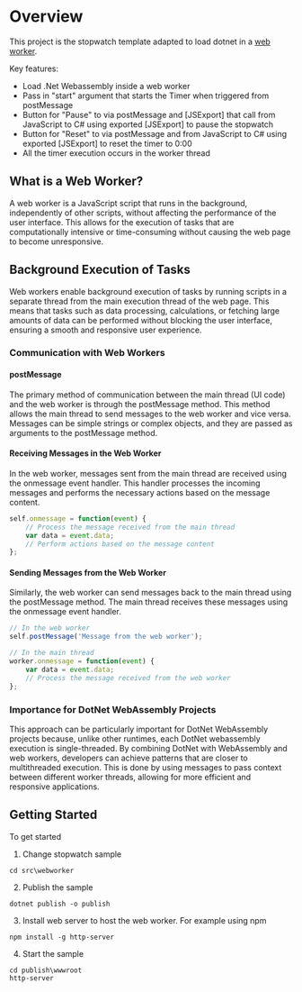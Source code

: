 # Overview

This project is the stopwatch template adapted to load dotnet in a [web worker](https://developer.mozilla.org/en-US/docs/Web/API/Web_Workers_API/Using_web_workers).

Key features:
- Load .Net Webassembly inside a web worker
- Pass in "start" argument that starts the Timer when triggered from postMessage
- Button for "Pause" to via postMessage and [JSExport] that call from JavaScript to C# using exported [JSExport] to pause the stopwatch
- Button for "Reset" to via postMessage and from JavaScript to C# using exported [JSExport] to reset the timer to 0:00
- All the timer execution occurs in the worker thread

## What is a Web Worker?
A web worker is a JavaScript script that runs in the background, independently of other scripts, without affecting the performance of the user interface. This allows for the execution of tasks that are computationally intensive or time-consuming without causing the web page to become unresponsive.

## Background Execution of Tasks
Web workers enable background execution of tasks by running scripts in a separate thread from the main execution thread of the web page. This means that tasks such as data processing, calculations, or fetching large amounts of data can be performed without blocking the user interface, ensuring a smooth and responsive user experience.

### Communication with Web Workers

#### postMessage

The primary method of communication between the main thread (UI code) and the web worker is through the postMessage method. This method allows the main thread to send messages to the web worker and vice versa. Messages can be simple strings or complex objects, and they are passed as arguments to the postMessage method.

#### Receiving Messages in the Web Worker
In the web worker, messages sent from the main thread are received using the onmessage event handler. This handler processes the incoming messages and performs the necessary actions based on the message content.

```javascript
self.onmessage = function(event) {
    // Process the message received from the main thread
    var data = event.data;
    // Perform actions based on the message content
};
```

#### Sending Messages from the Web Worker

Similarly, the web worker can send messages back to the main thread using the postMessage method. The main thread receives these messages using the onmessage event handler.

```javascript
// In the web worker
self.postMessage('Message from the web worker');

// In the main thread
worker.onmessage = function(event) {
    var data = event.data;
    // Process the message received from the web worker
};
```

### Importance for DotNet WebAssembly Projects

This approach can be particularly important for DotNet WebAssembly projects because, unlike other runtimes, each DotNet webassembly execution is single-threaded. By combining DotNet with WebAssembly and web workers, developers can achieve patterns that are closer to multithreaded execution. This is done by using messages to pass context between different worker threads, allowing for more efficient and responsive applications.

## Getting Started

To get started

1. Change stopwatch sample

```pwsh
cd src\webworker
```

2. Publish the sample

```pwsh
dotnet publish -o publish
```

3. Install web server to host the web worker. For example using npm

```pwsh
npm install -g http-server
```

4. Start the sample

```pwsh
cd publish\wwwroot
http-server
```
